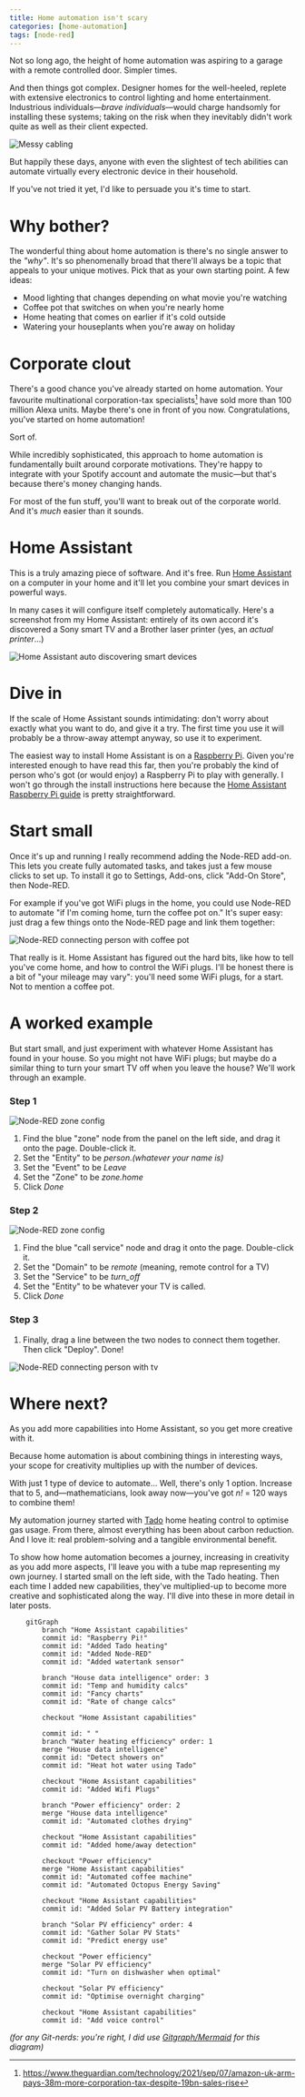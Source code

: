 ```yaml
---
title: Home automation isn't scary
categories: [home-automation]
tags: [node-red]
---
```


Not so long ago, the height of home automation was aspiring to a garage with a remote controlled door. Simpler times.

And then things got complex. Designer homes for the well-heeled, replete with extensive electronics to control lighting and home entertainment. Industrious individuals—*brave individuals*—would charge handsomly for installing these systems; taking on the risk when they inevitably didn't work quite as well as their client expected.

![Messy cabling](messy-junctionbox.jpeg)

But happily these days, anyone with even the slightest of tech abilities can automate virtually every electronic device in their household.

If you've not tried it yet, I'd like to persuade you it's time to start.

# Why bother?

The wonderful thing about home automation is there's no single answer to the *"why"*. It's so phenomenally broad that there'll always be a topic that appeals to your unique motives. Pick that as your own starting point. A few ideas:

* Mood lighting that changes depending on what movie you're watching
* Coffee pot that switches on when you're nearly home
* Home heating that comes on earlier if it's cold outside
* Watering your houseplants when you're away on holiday

# Corporate clout

There's a good chance you've already started on home automation. Your favourite multinational corporation-tax specialists[^1] have sold more than 100 million Alexa units. Maybe there's one in front of you now. Congratulations, you've started on home automation!

Sort of.

While incredibly sophisticated, this approach to home automation is fundamentally built around corporate motivations. They're happy to integrate with your Spotify account and automate the music—but that's because there's money changing hands.

For most of the fun stuff, you'll want to break out of the corporate world. And it's *much* easier than it sounds.

# Home Assistant

This is a truly amazing piece of software. And it's free. Run [Home Assistant](https://www.home-assistant.io/) on a computer in your home and it'll let you combine your smart devices in powerful ways.

In many cases it will configure itself completely automatically. Here's a screenshot from my Home Assistant: entirely of its own accord it's discovered a Sony smart TV and a Brother laser printer (yes, an *actual printer*...)

![Home Assistant auto discovering smart devices](ha-discovery.png)

# Dive in

If the scale of Home Assistant sounds intimidating: don't worry about exactly what you want to do, and give it a try. The first time you use it will probably be a throw-away attempt anyway, so use it to experiment.

The easiest way to install Home Assistant is on a [Raspberry Pi](https://www.raspberrypi.com/). Given you're interested enough to have read this far, then you're probably the kind of person who's got (or would enjoy) a Raspberry Pi to play with generally. I won't go through the install instructions here because the [Home Assistant Raspberry Pi guide](https://www.home-assistant.io/installation/raspberrypi) is pretty straightforward.

# Start small

Once it's up and running I really recommend adding the Node-RED add-on. This lets you create fully automated tasks, and takes just a few mouse clicks to set up. To install it go to Settings, Add-ons, click "Add-On Store", then Node-RED.

 For example if you've got WiFi plugs in the home, you could use Node-RED to automate "if I'm coming home, turn the coffee pot on." It's super easy: just drag a few things onto the Node-RED page and link them together:

![Node-RED connecting person with coffee pot](ha-coffee.png)

That really is it. Home Assistant has figured out the hard bits, like how to tell you've come home, and how to control the WiFi plugs. I'll be honest there is a bit of "your mileage may vary": you'll need some WiFi plugs, for a start. Not to mention a coffee pot.

# A worked example

But start small, and just experiment with whatever Home Assistant has found in your house. So you might not have WiFi plugs; but maybe do a similar thing to turn your smart TV off when you leave the house? We'll work through an example.

### Step 1

![Node-RED zone config](ha-zone.png)

1. Find the blue "zone" node from the panel on the left side, and drag it onto the page. Double-click it.
1. Set the "Entity" to be *person.(whatever your name is)*
1. Set the "Event" to be *Leave*
1. Set the "Zone" to be *zone.home*
1. Click *Done*

### Step 2

![Node-RED zone config](ha-service.png)

1. Find the blue "call service" node and drag it onto the page. Double-click it.
1. Set the "Domain" to be *remote* (meaning, remote control for a TV)
1. Set the "Service" to be *turn_off*
1. Set the "Entity" to be whatever your TV is called.
1. Click *Done*

### Step 3

1. Finally, drag a line between the two nodes to connect them together. Then click "Deploy". Done!

![Node-RED connecting person with tv](ha-tvoff.png)

# Where next?

As you add more capabilities into Home Assistant, so you get more creative with it.

Because home automation is about combining things in interesting ways, your scope for creativity multiplies up with the number of devices.

With just 1 type of device to automate... Well, there's only 1 option. Increase that to 5, and—mathematicians, look away now—you've got *n!* = 120 ways to combine them!

My automation journey started with [Tado](https://tado.com) home heating control to optimise gas usage. From there, almost everything has been about carbon reduction. And I love it: real problem-solving and a tangible environmental benefit.

To show how home automation becomes a journey, increasing in creativity as you add more aspects, I'll leave you with a tube map representing my own journey. I started small on the left side, with the Tado heating. Then each time I added new capabilities, they've multiplied-up to become more creative and sophisticated along the way. I'll dive into these in more detail in later posts.

```mermaid
    gitGraph
        branch "Home Assistant capabilities"
        commit id: "Raspberry Pi!"
        commit id: "Added Tado heating"
        commit id: "Added Node-RED"
        commit id: "Added watertank sensor"

        branch "House data intelligence" order: 3
        commit id: "Temp and humidity calcs"
        commit id: "Fancy charts"
        commit id: "Rate of change calcs"

        checkout "Home Assistant capabilities"

        commit id: " "
        branch "Water heating efficiency" order: 1
        merge "House data intelligence"
        commit id: "Detect showers on"
        commit id: "Heat hot water using Tado"

        checkout "Home Assistant capabilities"
        commit id: "Added Wifi Plugs"

        branch "Power efficiency" order: 2
        merge "House data intelligence"
        commit id: "Automated clothes drying"

        checkout "Home Assistant capabilities"
        commit id: "Added home/away detection"

        checkout "Power efficiency"
        merge "Home Assistant capabilities"
        commit id: "Automated coffee machine"
        commit id: "Automated Octopus Energy Saving"

        checkout "Home Assistant capabilities"
        commit id: "Added Solar PV Battery integration"

        branch "Solar PV efficiency" order: 4
        commit id: "Gather Solar PV Stats"
        commit id: "Predict energy use"

        checkout "Power efficiency"
        merge "Solar PV efficiency"
        commit id: "Turn on dishwasher when optimal"

        checkout "Solar PV efficiency"
        commit id: "Optimise overnight charging"

        checkout "Home Assistant capabilities"
        commit id: "Add voice control"
```
*(for any Git-nerds: you're right, I did use [Gitgraph/Mermaid](https://mermaid.js.org/syntax/gitgraph.html) for this diagram)*

[^1]: https://www.theguardian.com/technology/2021/sep/07/amazon-uk-arm-pays-38m-more-corporation-tax-despite-19bn-sales-rise